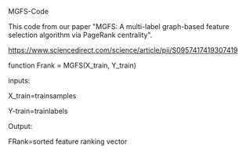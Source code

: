 MGFS-Code

This code from our paper "MGFS: A multi-label graph-based feature selection algorithm via PageRank centrality".

https://www.sciencedirect.com/science/article/pii/S0957417419307419

function Frank = MGFS(X_train, Y_train)

inputs:

X_train=trainsamples

Y-train=trainlabels

Output:

FRank=sorted feature ranking vector


